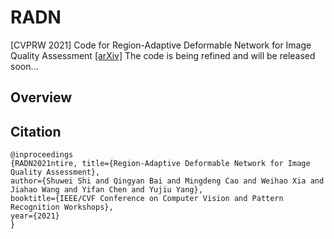 # RADN
[CVPRW 2021] Code for Region-Adaptive Deformable Network for Image Quality Assessment
[[arXiv]](https://arxiv.org/abs/2104.11599)
The code is being refined and will be released soon...


## Overview


## Citation
```
@inproceedings
{RADN2021ntire, title={Region-Adaptive Deformable Network for Image Quality Assessment}, 
author={Shuwei Shi and Qingyan Bai and Mingdeng Cao and Weihao Xia and Jiahao Wang and Yifan Chen and Yujiu Yang}, 
booktitle={IEEE/CVF Conference on Computer Vision and Pattern Recognition Workshops}, 
year={2021} 
}
```
